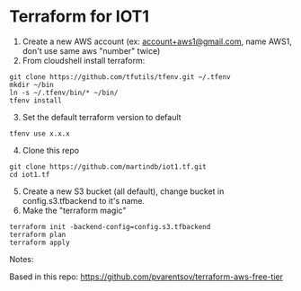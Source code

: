 # Terraform for IOT1

1. Create a new AWS account (ex: account+aws1@gmail.com, name AWS1, don't use same aws "number" twice)
2. From cloudshell install terraform:
```
git clone https://github.com/tfutils/tfenv.git ~/.tfenv
mkdir ~/bin
ln -s ~/.tfenv/bin/* ~/bin/
tfenv install
```
3. Set the default terraform version to default
```
tfenv use x.x.x
```
4. Clone this repo
```
git clone https://github.com/martindb/iot1.tf.git
cd iot1.tf
```
5. Create a new S3 bucket (all default), change bucket in config.s3.tfbackend to it's name.
6. Make the "terraform magic"
```
terraform init -backend-config=config.s3.tfbackend
terraform plan
terraform apply
```


Notes:

Based in this repo: https://github.com/pvarentsov/terraform-aws-free-tier


